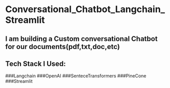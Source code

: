 # Conversational_Chatbot_Langchain_Streamlit

## I am building a Custom conversational Chatbot for our documents(pdf,txt,doc,etc)
## Tech Stack I Used:
  ###Langchain
  ###OpenAI
  ###SenteceTransformers
  ###PineCone
  ###Streamlit
